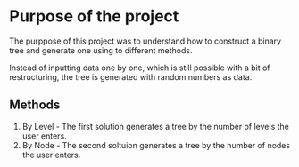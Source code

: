 # Purpose of the project
The purppose of this project was to understand how to construct a binary tree and generate one using to different methods.

Instead of inputting data one by one, which is still possible with a bit of restructuring, the tree is generated with random numbers as data.

## Methods
1. By Level - The first solution generates a tree by the number of levels the user enters.
2. By Node - The second soltuion generates a tree by the number of nodes the user enters.
